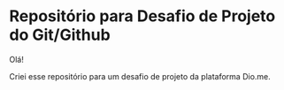 # Repositório para Desafio de Projeto do Git/Github

Olá!

Criei esse repositório para um desafio de projeto da plataforma Dio.me.
